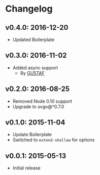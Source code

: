 # Changelog

## v0.4.0: 2016-12-20

- Updated Boilerplate

## v0.3.0: 2016-11-02

- Added async support
  - By [GU5TAF](https://github.com/GU5TAF)

## v0.2.0: 2016-08-25

- Removed Node 0.10 support
- Upgrade to svgo@^0.7.0

## v0.1.0: 2015-11-04

- Update Boilerplate
- Switched to `extend-shallow` for options

## v0.0.1: 2015-05-13

- Initial release
